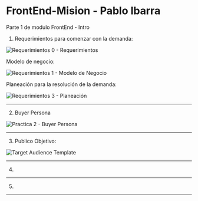 # FrontEnd-Mision - Pablo Ibarra
Parte 1 de modulo FrontEnd - Intro


1) Requerimientos para comenzar con la demanda: 

![Requerimientos 0 - Requerimientos](https://user-images.githubusercontent.com/99388008/155632753-a045e799-4212-499c-8cc9-8ae769f3c3a3.PNG)

Modelo de negocio: 

![Requerimientos 1 - Modelo de Negocio](https://user-images.githubusercontent.com/99388008/155632839-34260a01-5e45-4052-9c31-278be21e353e.PNG)

Planeación para la resolución de la demanda:

![Requerimientos 3 - Planeación](https://user-images.githubusercontent.com/99388008/155632850-22a4c894-c7d2-424c-bd86-0f44b277a6a7.PNG)



------------------------------------------------------------------------------------------------------------------------------------------

2) Buyer Persona

![Practica 2 - Buyer Persona](https://user-images.githubusercontent.com/99388008/155641686-075bf7f0-ef3e-4a0c-9d9b-e268e15d14cb.PNG)



------------------------------------------------------------------------------------------------------------------------------------------

3) Publico Objetivo:

![Target Audience Template](https://user-images.githubusercontent.com/99388008/155641927-be66b74c-7e7d-440c-9338-76ecd270400d.jpg)



------------------------------------------------------------------------------------------------------------------------------------------


4)





------------------------------------------------------------------------------------------------------------------------------------------

5)




------------------------------------------------------------------------------------------------------------------------------------------



